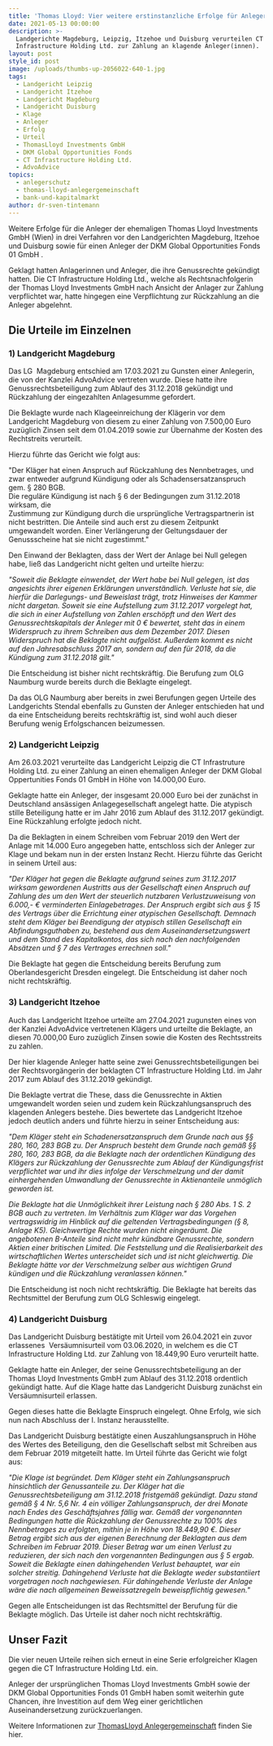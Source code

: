 ```yaml
---
title: 'Thomas Lloyd: Vier weitere erstinstanzliche Erfolge für Anleger erstritten.'
date: 2021-05-13 00:00:00
description: >-
  Landgerichte Magdeburg, Leipzig, Itzehoe und Duisburg verurteilen CT
  Infrastructure Holding Ltd. zur Zahlung an klagende Anleger(innen).
layout: post
style_id: post
image: /uploads/thumbs-up-2056022-640-1.jpg
tags:
  - Landgericht Leipzig
  - Landgericht Itzehoe
  - Landgericht Magdeburg
  - Landgericht Duisburg
  - Klage
  - Anleger
  - Erfolg
  - Urteil
  - ThomasLloyd Investments GmbH
  - DKM Global Opportunities Fonds
  - CT Infrastructure Holding Ltd.
  - AdvoAdvice
topics:
  - anlegerschutz
  - thomas-lloyd-anlegergemeinschaft
  - bank-und-kapitalmarkt
author: dr-sven-tintemann
---
```

Weitere Erfolge für die Anleger der ehemaligen Thomas Lloyd Investments GmbH (Wien) in drei Verfahren vor den Landgerichten Magdeburg, Itzehoe und Duisburg sowie für einen Anleger der DKM Global Opportunities Fonds 01 GmbH .

Geklagt hatten Anlagerinnen und Anleger, die ihre Genussrechte gekündigt hatten. Die CT Infrastructure Holding Ltd., welche als Rechtsnachfolgerin der Thomas Lloyd Investments GmbH nach Ansicht der Anlager zur Zahlung verpflichtet war, hatte hingegen eine Verpflichtung zur Rückzahlung an die Anleger abgelehnt.&nbsp;

## **Die Urteile im Einzelnen**

### **1) Landgericht Magdeburg**

Das LG&nbsp; Magdeburg entschied am 17.03.2021 zu Gunsten einer Anlegerin, die von der Kanzlei AdvoAdvice vertreten wurde. Diese hatte ihre Genussrechtsbeteiligung zum Ablauf des 31.12.2018 gekündigt und Rückzahlung der eingezahlten Anlagesumme gefordert.&nbsp;

Die Beklagte wurde nach Klageeinreichung der Klägerin vor dem Landgericht Magdeburg von diesem zu einer Zahlung von 7.500,00 Euro zuzüglich Zinsen seit dem 01.04.2019 sowie zur Übernahme der Kosten des Rechtstreits verurteilt.

Hierzu führte das Gericht wie folgt aus:&nbsp;

"Der Kläger hat einen Anspruch auf Rückzahlung des Nennbetrages, und zwar entweder aufgrund Kündigung oder als Schadensersatzanspruch gem. § 280 BGB.<br>Die reguläre Kündigung ist nach § 6 der Bedingungen zum 31.12.2018 wirksam, die<br>Zustimmung zur Kündigung durch die ursprüngliche Vertragspartnerin ist nicht bestritten. Die Anteile sind auch erst zu diesem Zeitpunkt umgewandelt worden. Einer Verlängerung der Geltungsdauer der Genussscheine hat sie nicht zugestimmt."

Den Einwand der Beklagten, dass der Wert der Anlage bei Null gelegen habe, ließ das Landgericht nicht gelten und urteilte hierzu:&nbsp;

*"Soweit die Beklagte einwendet, der Wert habe bei Null gelegen, ist das angesichts ihrer eigenen Erklärungen unverständlich. Verluste hat sie, die hierfür die Darlegungs- und Beweislast trägt, trotz Hinweises der Kammer nicht dargetan. Soweit sie eine Aufstellung zum 31.12.2017 vorgelegt hat, die sich in einer Aufstellung von Zahlen erschöpft und den Wert des Genussrechtskapitals der Anleger mit 0 € bewertet, steht das in einem Widerspruch zu ihrem Schreiben aus dem Dezember 2017. Diesen Widerspruch hat die Beklagte nicht aufgelöst. Außerdem kommt es nicht auf den Jahresabschluss 2017 an, sondern auf den für 2018, da die Kündigung zum 31.12.2018 gilt."*

Die Entscheidung ist bisher nicht rechtskräftig. Die Berufung zum OLG Naumburg wurde bereits durch die Beklagte eingelegt.

Da das OLG Naumburg aber bereits in zwei Berufungen gegen Urteile des Landgerichts Stendal ebenfalls zu Gunsten der Anleger entschieden hat und da eine Entscheidung bereits rechtskräftig ist, sind wohl auch dieser Berufung wenig Erfolgschancen beizumessen.&nbsp;

### **2) Landgericht Leipzig**

Am 26.03.2021 verurteilte das Landgericht Leipzig die CT Infrastruture Holding Ltd. zu einer Zahlung an einen ehemaligen Anleger der DKM Global Oppertunities Fonds 01 GmbH in Höhe von 14.000,00 Euro.

Geklagte hatte ein Anleger, der insgesamt 20.000 Euro bei der zunächst in Deutschland ansässigen Anlagegesellschaft angelegt hatte. Die atypisch stille Beteiligung hatte er im Jahr 2016 zum Ablauf des 31.12.2017 gekündigt. Eine Rückzahlung erfolgte jedoch nicht.&nbsp;

Da die Beklagten in einem Schreiben vom Februar 2019 den Wert der Anlage mit 14.000 Euro angegeben hatte, entschloss sich der Anleger zur Klage und bekam nun in der ersten Instanz Recht. Hierzu führte das Gericht in seinem Urteil aus:&nbsp;

*"Der Kläger hat gegen die Beklagte aufgrund seines zum 31.12.2017 wirksam gewordenen Austritts aus der Gesellschaft einen Anspruch auf Zahlung des um den Wert der steuerlich nutzbaren Verlustzuweisung von 6.000,- € verminderten Einlagebetrages. Der Anspruch ergibt sich aus § 15 des Vertrags über die Errichtung einer atypischen Gesellschaft. Demnach steht dem Kläger bei Beendigung der atypisch stillen Gesellschaft ein Abfindungsguthaben zu, bestehend aus dem Auseinandersetzungswert und dem Stand des Kapitalkontos, das sich nach den nachfolgenden Absätzen und § 7 des Vertrages errechnen soll."*

Die Beklagte hat gegen die Entscheidung bereits Berufung zum Oberlandesgericht Dresden eingelegt. Die Entscheidung ist daher noch nicht rechtskräftig.&nbsp;

### **3) Landgericht Itzehoe**

Auch das Landgericht Itzehoe urteilte am 27.04.2021 zugunsten eines von der Kanzlei AdvoAdvice vertretenen Klägers und urteilte die Beklagte, an diesen 70.000,00 Euro zuzüglich Zinsen sowie die Kosten des Rechtsstreits zu zahlen.

Der hier klagende Anleger hatte seine zwei Genussrechtsbeteiligungen bei der Rechtsvorgängerin der beklagten CT Infrastructure Holding Ltd. im Jahr 2017 zum Ablauf des 31.12.2019 gekündigt.&nbsp;

Die Beklagte vertrat die These, dass die Genussrechte in Aktien umgewandelt worden seien und zudem kein Rückzahlungsanspruch des klagenden Anlegers bestehe. Dies bewertete das Landgericht Itzehoe jedoch deutlich anders und führte hierzu in seiner Entscheidung aus:&nbsp;

*"Dem Kläger steht ein Schadenersatzanspruch dem Grunde nach aus §§ 280, 160, 283 BGB zu. Der Anspruch besteht dem Grunde nach gemäß §§ 280, 160, 283 BGB, da die Beklagte nach der ordentlichen Kündigung des Klägers zur Rückzahlung der Genussrechte zum Ablauf der Kündigungsfrist verpflichtet war und ihr dies infolge der Verschmelzung und der damit einhergehenden Umwandlung der Genussrechte in Aktienanteile unmöglich geworden ist.*

*Die Beklagte hat die Unmöglichkeit ihrer Leistung nach § 280 Abs. 1 S. 2 BGB auch zu vertreten. Im Verhältnis zum Kläger war das Vorgehen vertragswidrig im Hinblick auf die geltenden Vertragsbedingungen (§ 8, Anlage K5). Gleichwertige Rechte wurden nicht eingeräumt. Die angebotenen B-Anteile sind nicht mehr kündbare Genussrechte, sondern Aktien einer britischen Limited. Die Feststellung und die Realisierbarkeit des wirtschaftlichen Wertes unterscheidet sich und ist nicht gleichwertig. Die Beklagte hätte vor der Verschmelzung selber aus wichtigen Grund kündigen und die Rückzahlung veranlassen können."*

Die Entscheidung ist noch nicht rechtskräftig. Die Beklagte hat bereits das Rechtsmittel der Berufung zum OLG Schleswig eingelegt.&nbsp;

### **4) Landgericht Duisburg**

Das Landgericht Duisburg bestätigte mit Urteil vom 26.04.2021 ein zuvor erlassenes&nbsp; Versäumnisurteil vom 03.06.2020, in welchem es die CT Infrastructure Holding Ltd. zur Zahlung von 18.449,90 Euro verurteilt hatte.&nbsp;

Geklagte hatte ein Anleger, der seine Genussrechtsbeteiligung an der Thomas Lloyd Investments GmbH zum Ablauf des 31.12.2018 ordentlich gekündigt hatte. Auf die Klage hatte das Landgericht Duisburg zunächst ein Versäumnisurteil erlassen.&nbsp;

Gegen dieses hatte die Beklagte Einspruch eingelegt. Ohne Erfolg, wie sich nun nach Abschluss der I. Instanz herausstellte.&nbsp;

Das Landgericht Duisburg bestätigte einen Auszahlungsanspruch in Höhe des Wertes des Beteiligung, den die Gesellschaft selbst mit Schreiben aus dem Februar 2019 mitgeteilt hatte. Im Urteil führte das Gericht wie folgt aus:&nbsp;

*"Die Klage ist begründet. Dem Kläger steht ein Zahlungsanspruch hinsichtlich der Genussanteile zu. Der Kläger hat die Genussrechtsbeteiligung am 31.12.2018 fristgemäß gekündigt. Dazu stand gemäß § 4 Nr. 5,6 Nr. 4 ein völliger Zahlungsanspruch, der drei Monate nach Endes des Geschäftsjahres fällig war. Gemäß der vorgenannten Bedingungen hatte die Rückzahlung der Genussrechte zu 100% des Nennbetrages zu erfolgten, mithin je in Höhe von 18.449,90 €. Dieser Betrag ergibt sich aus der eigenen Berechnung der Beklagten aus dem Schreiben im Februar 2019. Dieser Betrag war um einen Verlust zu reduzieren, der sich nach den vorgenannten Bedingungen aus § 5 ergab. Soweit die Beklagte einen dahingehenden Verlust behauptet, war ein solcher streitig. Dahingehend Verluste hat die Beklagte weder substantiiert vorgetragen noch nachgewiesen. Für dahingehende Verluste der Anlage wäre die nach allgemeinen Beweissatzregeln beweispflichtig gewesen."*

Gegen alle Entscheidungen ist das Rechtsmittel der Berufung für die Beklagte möglich. Das Urteile ist daher noch nicht rechtskräftig.

## **Unser Fazit**

Die vier neuen Urteile reihen sich erneut in eine Serie erfolgreicher Klagen gegen die CT Infrastructure Holding Ltd. ein.

Anleger der ursprünglichen Thomas Lloyd Investments GmbH sowie der DKM Global Opportunities Fonds 01 GmbH haben somit weiterhin gute Chancen, ihre Investition auf dem Weg einer gerichtlichen Auseinandersetzung zurückzuerlangen.

Weitere Informationen zur [ThomasLloyd Anlegergemeinschaft](/themen/thomas-lloyd-anlegergemeinschaft/) finden Sie hier.&nbsp;